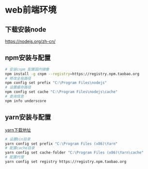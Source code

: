 # web前端环境

## 下载安装node

<https://nodejs.org/zh-cn/>

## npm安装与配置

```bash
# 安装cnpm 配置国内镜像
npm install -g cnpm --registry=https://registry.npm.taobao.org
# 修改全局路径
npm config set prefix "C:\Program Files\nodejs"
# 设置缓存路径
npm config set cache "C:\Program Files\nodejs\cache"
# 查询信息
npm info underscore
```

## yarn安装与配置

[yarn下载地址](https://classic.yarnpkg.com/en/docs/install#windows-stable)

```bash
# 设置bin目录
yarn config set prefix "C:\Program Files (x86)\Yarn"
# 配置cache目录
yarn config set cache-folder "C:\Program Files (x86)\Yarn\cache"
# 配置代理
yarn config set registry https://registry.npm.taobao.org

```
